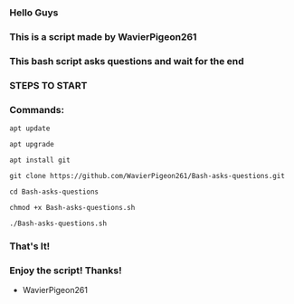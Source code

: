### Hello Guys
### This is a script made by WavierPigeon261
### This bash script asks questions and wait for the end
### STEPS TO START
### Commands:
```
apt update
```
```
apt upgrade
```
```
apt install git
```
```
git clone https://github.com/WavierPigeon261/Bash-asks-questions.git
```
```
cd Bash-asks-questions
```
```
chmod +x Bash-asks-questions.sh
```
```
./Bash-asks-questions.sh
```
### That's It! 
### Enjoy the script! Thanks!
- WavierPigeon261
